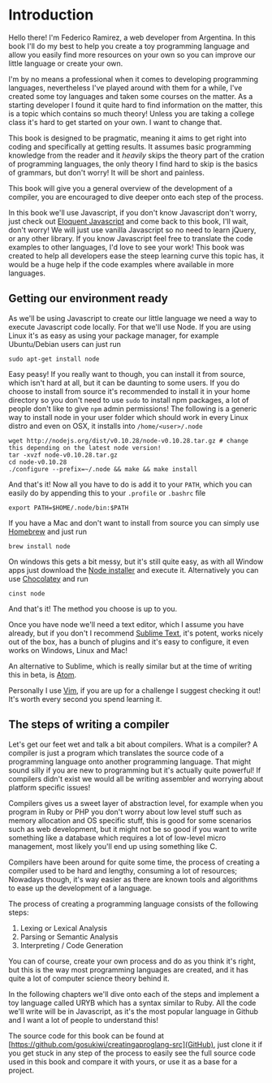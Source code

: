# Introduction

Hello there! I'm Federico Ramirez, a web developer from Argentina. In this book
I'll do my best to help you create a toy programming language and allow you
easily find more resources on your own so you can improve our little language or
create your own.

I'm by no means a professional when it comes to developing programming
languages, nevertheless I've played around with them for a while, I've created
some toy languages and taken some courses on the matter. As a starting
developer I found it quite hard to find information on the matter, this is a
topic which contains so much theory! Unless you are taking a college class it's
hard to get started on your own. I want to change that.

This book is designed to be pragmatic, meaning it aims to get right into coding
and specifically at getting results. It assumes basic programming knowledge from
the reader and it _heavily_ skips the theory part of the cration of programming
languages, the only theory I find hard to skip is the basics of grammars, but
don't worry! It will be short and painless.

This book will give you a general overview of the development of a compiler,
you are encouraged to dive deeper onto each step of the process.

In this book we'll use Javascript, if you don't know Javascript don't worry,
just check out [Eloquent Javascript](http://eloquentjavascript.net/) and come
back to this book, I'll wait, don't worry! We will just use vanilla Javascript
so no need to learn jQuery, or any other library. If you know Javascript feel
free to translate the code examples to other languages, I'd love to see your
work! This book was created to help all developers ease the steep learning curve
this topic has, it would be a huge help if the code examples where available in
more languages.

## Getting our environment ready

As we'll be using Javascript to create our little language we need a way to
execute Javascript code locally. For that we'll use Node. If you are using Linux
it's as easy as using your package manager, for example Ubuntu/Debian users can
just run

    sudo apt-get install node

Easy peasy! If you really want to though, you can install it from source, which
isn't hard at all, but it can be daunting to some users. If you do choose to
install from source it's recommended to install it in your home directory so you
don't need to use `sudo` to install npm packages, a lot of people don't like to
give `npm` admin permissions! The following is a generic way to install node in
your user folder which should work in every Linux distro and even on OSX, it
installs into `/home/<user>/.node`

    wget http://nodejs.org/dist/v0.10.28/node-v0.10.28.tar.gz # change this depending on the latest node version!
    tar -xvzf node-v0.10.28.tar.gz
    cd node-v0.10.28
    ./configure --prefix=~/.node && make && make install

And that's it! Now all you have to do is add it to your `PATH`, which you
can easily do by appending this to your `.profile` or `.bashrc` file

    export PATH=$HOME/.node/bin:$PATH

If you have a Mac and don't want to install from source you can simply use
[Homebrew](http://brew.sh/) and just run

    brew install node
    
On windows this gets a bit messy, but it's still quite easy, as with all Window
apps just download the [Node installer](http://nodejs.org/download/) 
and execute it. Alternatively you can use [Chocolatey](https://chocolatey.org/) and 
run

    cinst node

And that's it! The method you choose is up to you.

Once you have node we'll need a text editor, which I assume you have already, 
but if you don't I recommend [Sublime Text](http://www.sublimetext.com/),
it's potent, works nicely out of the box, has a bunch of plugins and it's easy 
to configure, it even works on Windows, Linux and Mac!

An alternative to Sublime, which is really similar but at the time of writing
this in beta, is [Atom](https://atom.io/).

Personally I use [Vim](http://www.vim.org/), if you are up for a challenge I 
suggest checking it out! It's worth every second you spend learning it.

## The steps of writing a compiler

Let's get our feet wet and talk a bit about compilers. What is a compiler? A
compiler is just a program which translates the source code of a programming
language onto another programming language. That might sound silly if you are
new to programming but it's actually quite powerful! If compilers didn't exist
we would all be writing assembler and worrying about platform specific issues!

Compilers gives us a sweet layer of abstraction level, for example when you 
program in Ruby or PHP you don't worry about low level stuff such as memory
allocation and OS specific stuff, this is good for some scenarios such as web 
development, but it might not be so good if you want to write something like a 
database which requires a lot of low-level micro management, most likely you'll
end up using something like C.

Compilers have been around for quite some time, the process of creating a 
compiler used to be hard and lengthy, consuming a lot of resources; Nowadays 
though, it's way easier as there are known tools and algorithms to ease up the
development of a language.

The process of creating a programming language consists of the following steps:

  1. Lexing or Lexical Analysis
  2. Parsing or Semantic Analysis
  3. Interpreting / Code Generation

You can of course, create your own process and do as you think it's right, but
this is the way most programming languages are created, and it has quite a lot
of computer science theory behind it.

In the following chapters we'll dive onto each of the steps and implement
a toy language called URYB which has a syntax similar to Ruby. All the code
we'll write will be in Javascript, as it's the most popular language in Github
and I want a lot of people to understand this!

The source code for this book can be found at
[https://github.com/gosukiwi/creatingaproglang-src](GitHub), just clone it if
you get stuck in any step of the process to easily see the full source code used
in this book and compare it with yours, or use it as a base for a project.
